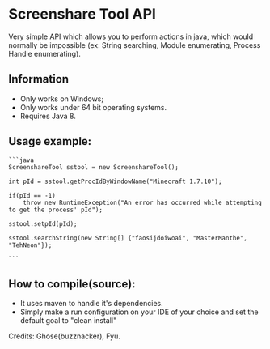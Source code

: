 # Screenshare Tool API
Very simple API which allows you to perform actions in java, which would normally be impossible (ex: String searching, Module enumerating, Process Handle enumerating).

## Information
- Only works on Windows;
- Only works under 64 bit operating systems.
- Requires Java 8.

## Usage example:
	```java
	ScreenshareTool sstool = new ScreenshareTool();
	
	int pId = sstool.getProcIdByWindowName("Minecraft 1.7.10");
	
	if(pId == -1)
		throw new RuntimeException("An error has occurred while attempting to get the process' pId");
	
	sstool.setpId(pId);
	
	sstool.searchString(new String[] {"faosijdoiwoai", "MasterManthe", "TehNeon"});
	
	```

## How to compile(source):
- It uses maven to handle it's dependencies.
- Simply make a run configuration on your IDE of your choice and set the default goal to "clean install"

Credits: Ghose(buzznacker), Fyu.
